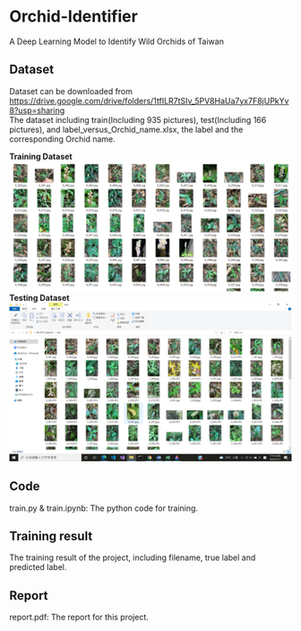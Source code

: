 # Orchid-Identifier
A Deep Learning Model to Identify Wild Orchids of Taiwan

## Dataset
Dataset can be downloaded from  
https://drive.google.com/drive/folders/1tfILR7tSIv_5PV8HaUa7yx7F8jUPkYv8?usp=sharing  
The dataset including train(Including 935 pictures), test(Including 166 pictures), and
label_versus_Orchid_name.xlsx, the label and the corresponding Orchid name.  

**Training Dataset**  
![image](https://github.com/ehjhihlo/Orchid-Identifier/blob/main/image/train_set.png?raw=true)  
**Testing Dataset**  
![image](https://github.com/ehjhihlo/Orchid-Identifier/blob/main/image/test_set.png?raw=true)  

## Code
train.py & train.ipynb: The python code for training.

## Training result
The training result of the project, including filename, true label and predicted label.

## Report
report.pdf: The report for this project.
